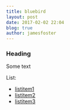 ```yaml
---
title: bluebird
layout: post
date: 2017-02-02 22:04
blog: true
author: jamesfoster
---
```


### Heading

Some text

List:
  - [listitem1](#listitem1)
  - [listitem2](#listitem2)
  - [listitem3](#listitem3)
